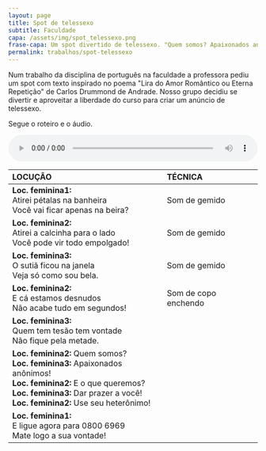```yaml
---
layout: page
title: Spot de telessexo
subtitle: Faculdade
capa: /assets/img/spot_telessexo.png
frase-capa: Um spot divertido de telessexo. "Quem somos? Apaixonados anônimos!"
permalink: trabalhos/spot-telessexo
---
```



Num trabalho da disciplina de português na faculdade a professora pediu um spot com texto inspirado no poema "Lira do Amor Romântico ou Eterna Repetição" de Carlos Drummond de Andrade. Nosso grupo decidiu se divertir e aproveitar a liberdade do curso para criar um anúncio de telessexo.

Segue o roteiro e o áudio.

<audio ref='Telessexo' controls src="https://github.com/ReMattazio/remattazio.github.io/blob/master/assets/mids/spot_sexo.mp3?raw=true" style="width:100%; border-radius: 2rem;">Desculpe, seu navegador não suporta audio.</audio>

| **LOCUÇÃO** | **TÉCNICA** |
| :-- | :-- |
| **Loc. feminina1:** <br /> Atirei pétalas na banheira <br /> Você vai ficar apenas na beira? | Som de gemido |
| **Loc. feminina2:** <br /> Atirei a calcinha para o lado <br /> Você pode vir todo empolgado! | Som de gemido |
| **Loc. feminina3:** <br /> O sutiã ficou na janela <br /> Veja só como sou bela. | Som de gemido |
| **Loc. feminina2:** <br /> E cá estamos desnudos <br /> Não acabe tudo em segundos! | Som de copo enchendo |
| **Loc. feminina3:** <br /> Quem tem tesão tem vontade <br /> Não fique pela metade. |   |
| **Loc. feminina2:** Quem somos? <br /> **Loc. feminina3:** Apaixonados anônimos! <br /> **Loc. feminina2:** E o que queremos? <br /> **Loc. feminina3:** Dar prazer a você! <br /> **Loc. feminina2:** Use seu heterônimo! |   |
| **Loc. feminina1:** <br /> E ligue agora para 0800 6969 <br /> Mate logo a sua vontade! |   |
